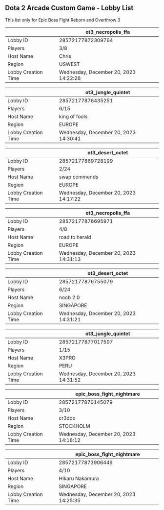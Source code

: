 ## Dota 2 Arcade Custom Game - Lobby List

This list only for Epic Boss Fight Reborn and Overthrow 3

|  | ot3_necropolis_ffa |
| ------ | ------ |
| Lobby ID | 28572177872309764 |
| Players | 3/8 |
| Host Name | Chris |
| Region | USWEST |
| Lobby Creation Time | Wednesday, December 20, 2023 14:22:26 |


|  | ot3_jungle_quintet |
| ------ | ------ |
| Lobby ID | 28572177876435251 |
| Players | 6/15 |
| Host Name | king of fools |
| Region | EUROPE |
| Lobby Creation Time | Wednesday, December 20, 2023 14:30:41 |


|  | ot3_desert_octet |
| ------ | ------ |
| Lobby ID | 28572177869728199 |
| Players | 2/24 |
| Host Name | swap commends |
| Region | EUROPE |
| Lobby Creation Time | Wednesday, December 20, 2023 14:17:22 |


|  | ot3_necropolis_ffa |
| ------ | ------ |
| Lobby ID | 28572177876695971 |
| Players | 4/8 |
| Host Name | road to herald |
| Region | EUROPE |
| Lobby Creation Time | Wednesday, December 20, 2023 14:31:13 |


|  | ot3_desert_octet |
| ------ | ------ |
| Lobby ID | 28572177876755079 |
| Players | 6/24 |
| Host Name | noob 2.0 |
| Region | SINGAPORE |
| Lobby Creation Time | Wednesday, December 20, 2023 14:31:21 |


|  | ot3_jungle_quintet |
| ------ | ------ |
| Lobby ID | 28572177877017597 |
| Players | 1/15 |
| Host Name | X3PRO |
| Region | PERU |
| Lobby Creation Time | Wednesday, December 20, 2023 14:31:52 |


|  | epic_boss_fight_nightmare |
| ------ | ------ |
| Lobby ID | 28572177870145079 |
| Players | 3/10 |
| Host Name | cr3doo |
| Region | STOCKHOLM |
| Lobby Creation Time | Wednesday, December 20, 2023 14:18:12 |


|  | epic_boss_fight_nightmare |
| ------ | ------ |
| Lobby ID | 28572177873906449 |
| Players | 4/10 |
| Host Name | HIkaru Nakamura |
| Region | SINGAPORE |
| Lobby Creation Time | Wednesday, December 20, 2023 14:25:35 |


